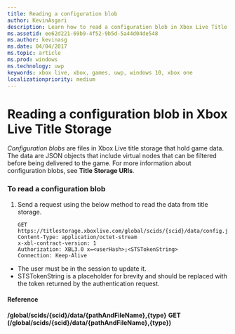```yaml
---
title: Reading a configuration blob
author: KevinAsgari
description: Learn how to read a configuration blob in Xbox Live Title Storage.
ms.assetid: ee62d221-69b9-4f52-9b5d-5a44d04de548
ms.author: kevinasg
ms.date: 04/04/2017
ms.topic: article
ms.prod: windows
ms.technology: uwp
keywords: xbox live, xbox, games, uwp, windows 10, xbox one
localizationpriority: medium
---
```


# Reading a configuration blob in Xbox Live Title Storage

*Configuration blobs* are files in Xbox Live title storage that hold game data. The data are JSON objects that include virtual nodes that can be filtered before being delivered to the game. For more information about configuration blobs, see **Title Storage URIs**.

### To read a configuration blob

1.  Send a request using the below method to read the data from title storage.

        GET https://titlestorage.xboxlive.com/global/scids/{scid}/data/config.json,config              
        Content-Type: application/octet-stream
        x-xbl-contract-version: 1
        Authorization: XBL3.0 x=<userHash>;<STSTokenString>
        Connection: Keep-Alive


-   The user must be in the session to update it.
-   STSTokenString is a placeholder for brevity and should be replaced with the token returned by the authentication request.

#### Reference

**/global/scids/{scid}/data/{pathAndFileName},{type}**
**GET (/global/scids/{scid}/data/{pathAndFileName},{type})**
